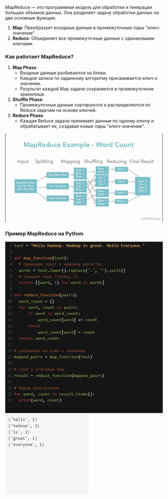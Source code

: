 MapReduce — это программная модель для обработки и генерации больших объемов данных. Она разделяет задачу обработки данных на две основные функции:

1. **Map**: Преобразует исходные данные в промежуточные пары "ключ-значение".
2. **Reduce**: Объединяет все промежуточные данные с одинаковыми ключами.

### Как работает MapReduce?

1. **Map Phase**:
    - Входные данные разбиваются на блоки.
    - Каждой записи по заданному алгоритму присваивается ключ и значение.
    - Результат каждой Map задачи сохраняется в промежуточном хранилище.
2. **Shuffle Phase**:
    - Промежуточные данные сортируются и распределяются по Reduce задачам на основе ключей.
3. **Reduce Phase**:
    - Каждая Reduce задача принимает данные по одному ключу и обрабатывает их, создавая новые пары "ключ-значение".

![Pasted image 20241128112008.png](https://github.com/Vasart-ds/mapreduce/blob/master/Pasted%20image%2020241128112008.png)
### Пример MapReduce на Python

![Pasted image 20241128113309.png](https://github.com/Vasart-ds/mapreduce/blob/master/Pasted%20image%2020241128113309.png)
![Pasted image 20241128113340.png](https://github.com/Vasart-ds/mapreduce/blob/master/Pasted%20image%2020241128113340.png)


